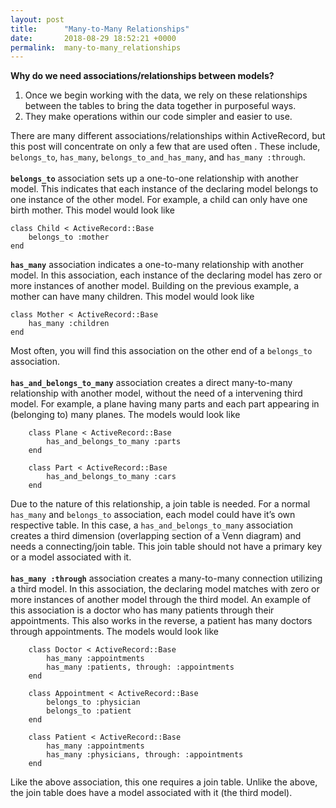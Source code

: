```yaml
---
layout: post
title:      "Many-to-Many Relationships"
date:       2018-08-29 18:52:21 +0000
permalink:  many-to-many_relationships
---
```



**Why do we need associations/relationships between models?**
1. Once we begin working with the data, we rely on these relationships between the tables to bring the data together in purposeful ways. 
2. They make operations within our code simpler and easier to use. 

There are many different associations/relationships within ActiveRecord, but this post will concentrate on only a few that are used often . These include, `belongs_to`, `has_many`, `belongs_to_and_has_many`, and `has_many :through`.
<br><br>
**`belongs_to`** association sets up a one-to-one relationship with another model. This indicates that each instance of the declaring model belongs to one instance of the other model. For example, a child can only have one birth mother. This model would look like
```
class Child < ActiveRecord::Base
	belongs_to :mother 
end
```

**`has_many`** association indicates a one-to-many relationship with another model. In this association, each instance of the declaring model has zero or more instances of another model. Building on the previous example, a mother can have many children. This model would look like 
```
class Mother < ActiveRecord::Base 
	has_many :children 
end
```
Most often, you will find this association on the other end of a `belongs_to` association. 
<br><br>
**`has_and_belongs_to_many`** association creates a direct many-to-many relationship with another model, without the need of a intervening third model. For example, a plane having many parts and each part appearing in (belonging to) many planes. The models would look like
```
	class Plane < ActiveRecord::Base 
		has_and_belongs_to_many :parts
	end
	
	class Part < ActiveRecord::Base 
		has_and_belongs_to_many :cars
	end
```
Due to the nature of this relationship, a join table is needed. For a normal `has_many` and `belongs_to` association, each model could have it’s own respective table. In this case, a `has_and_belongs_to_many` association creates a third dimension (overlapping section of a Venn diagram) and needs a connecting/join table. This join table should not have a primary key or a model associated with it. 
<br><br>
**`has_many :through`** association creates a many-to-many connection utilizing a third model. In this association, the declaring model matches with zero or more instances of another model through the third model. An example of this association is a doctor who has many patients through their appointments. This also works in the reverse, a patient has many doctors through appointments. The models would look like 
```
	class Doctor < ActiveRecord::Base
		has_many :appointments
		has_many :patients, through: :appointments
	end

	class Appointment < ActiveRecord::Base 
		belongs_to :physician 
		belongs_to :patient
	end 

	class Patient < ActiveRecord::Base
		has_many :appointments
		has_many :physicians, through: :appointments
	end
```
Like the above association, this one requires a join table. Unlike the above, the join table does have a model associated with it (the third model).
